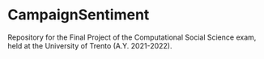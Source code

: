 # CampaignSentiment
Repository for the Final Project of the Computational Social Science exam, held at the University of Trento (A.Y. 2021-2022).
